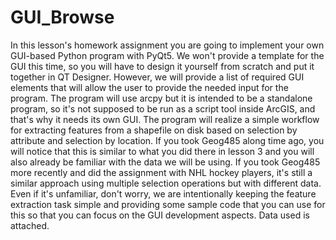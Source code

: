 # GUI_Browse
In this lesson's homework assignment you are going to implement your own GUI-based Python program with PyQt5.
We won't provide a template for the GUI this time, so you will have to design it yourself from scratch and put it together in QT Designer. 
However, we will provide a list of required GUI elements that will allow the user to provide the needed input for the program. 
The program will use arcpy but it is intended to be a standalone program, so it's not supposed to be run as a script tool inside ArcGIS,
and that's why it needs its own GUI. The program will realize a simple workflow for extracting features from a shapefile on disk based on selection by attribute 
and selection by location. If you took Geog485 along time ago, you will notice that this is similar to what you did there in lesson 3 and you will also already 
be familiar with the data we will be using. If you took Geog485 more recently and did the assignment with NHL hockey players, it's still a similar approach 
using multiple selection operations but with different data.
Even if it's unfamiliar, don't worry, we are intentionally keeping the feature extraction task simple and providing some sample code that you can use 
for this so that you can focus on the GUI development aspects.
Data used is attached. 
